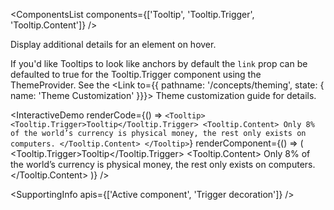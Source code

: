 <ComponentsList
  components={['Tooltip', 'Tooltip.Trigger', 'Tooltip.Content']}
/>

Display additional details for an element on hover.

If you'd like Tooltips to look like anchors by default the `link` prop can be
defaulted to true for the Tooltip.Trigger component using the ThemeProvider.
See the <Link to={{ pathname: '/concepts/theming', state: { name: 'Theme Customization' }}}>
Theme customization guide</Link> for details.

<InteractiveDemo
  renderCode={() => `<Tooltip>
  <Tooltip.Trigger>Tooltip</Tooltip.Trigger>
  <Tooltip.Content>
    Only 8% of the world’s currency is physical money, the rest only exists
    on computers.
  </Tooltip.Content>
</Tooltip>`}
  renderComponent={() => (
    <Tooltip>
      <Tooltip.Trigger>Tooltip</Tooltip.Trigger>
      <Tooltip.Content>
        Only 8% of the world’s currency is physical money, the rest only exists
        on computers.
      </Tooltip.Content>
    </Tooltip>
  )}
/>

<SupportingInfo apis={['Active component', 'Trigger decoration']} />

<PropsTabs activeComponent />
